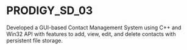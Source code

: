# PRODIGY_SD_03
Developed a GUI-based Contact Management System using C++ and Win32 API with features to add, view, edit, and delete contacts with persistent file storage.
